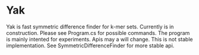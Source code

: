 # Yak
Yak is fast symmetric difference finder for k-mer sets. Currently is in construction. Please see Program.cs for possible commands. The program is mainly intented for experiments. Apis may a will change. This is not stable implementation.
See SymmetricDifferenceFinder for more stable api. 
